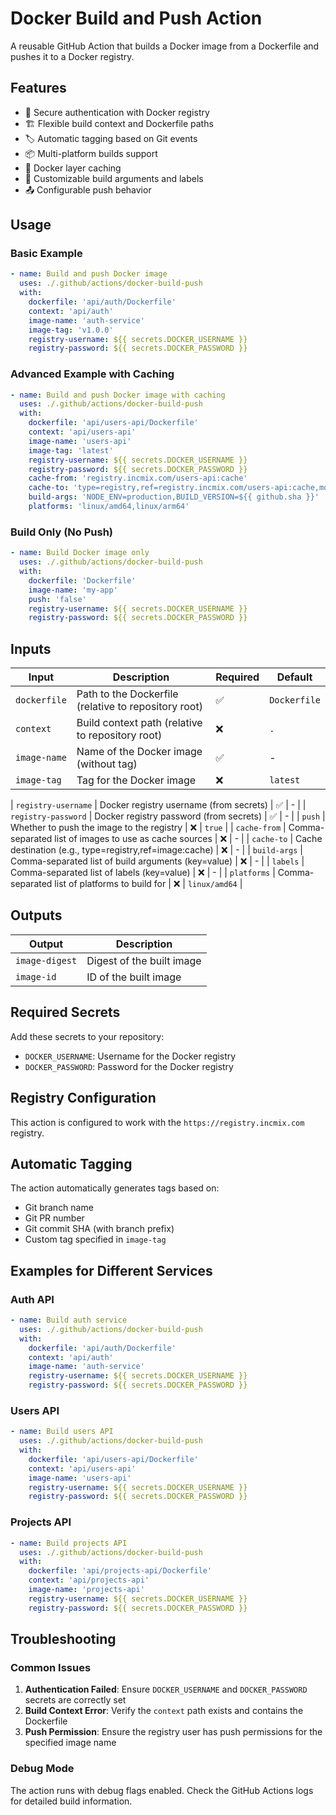 # Docker Build and Push Action

A reusable GitHub Action that builds a Docker image from a Dockerfile and pushes it to a Docker registry.

## Features

- 🔐 Secure authentication with Docker registry
- 🏗️ Flexible build context and Dockerfile paths
- 🏷️ Automatic tagging based on Git events
- 📦 Multi-platform builds support
- 💾 Docker layer caching
- 🔧 Customizable build arguments and labels
- 📤 Configurable push behavior

## Usage

### Basic Example

```yaml
- name: Build and push Docker image
  uses: ./.github/actions/docker-build-push
  with:
    dockerfile: 'api/auth/Dockerfile'
    context: 'api/auth'
    image-name: 'auth-service'
    image-tag: 'v1.0.0'
    registry-username: ${{ secrets.DOCKER_USERNAME }}
    registry-password: ${{ secrets.DOCKER_PASSWORD }}
```

### Advanced Example with Caching

```yaml
- name: Build and push Docker image with caching
  uses: ./.github/actions/docker-build-push
  with:
    dockerfile: 'api/users-api/Dockerfile'
    context: 'api/users-api'
    image-name: 'users-api'
    image-tag: 'latest'
    registry-username: ${{ secrets.DOCKER_USERNAME }}
    registry-password: ${{ secrets.DOCKER_PASSWORD }}
    cache-from: 'registry.incmix.com/users-api:cache'
    cache-to: 'type=registry,ref=registry.incmix.com/users-api:cache,mode=max'
    build-args: 'NODE_ENV=production,BUILD_VERSION=${{ github.sha }}'
    platforms: 'linux/amd64,linux/arm64'
```

### Build Only (No Push)

```yaml
- name: Build Docker image only
  uses: ./.github/actions/docker-build-push
  with:
    dockerfile: 'Dockerfile'
    image-name: 'my-app'
    push: 'false'
    registry-username: ${{ secrets.DOCKER_USERNAME }}
    registry-password: ${{ secrets.DOCKER_PASSWORD }}
```

## Inputs

| Input        | Description                                          | Required | Default      |
| ------------ | ---------------------------------------------------- | -------- | ------------ |
| `dockerfile` | Path to the Dockerfile (relative to repository root) | ✅        | `Dockerfile` |
| `context`    | Build context path (relative to repository root)     | ❌        | `.`          |
| `image-name` | Name of the Docker image (without tag)               | ✅        | -            |
| `image-tag`  | Tag for the Docker image                             | ❌        | `latest`     |

| `registry-username` | Docker registry username (from secrets)                 | ✅        | -                             |
| `registry-password` | Docker registry password (from secrets)                 | ✅        | -                             |
| `push`              | Whether to push the image to the registry               | ❌        | `true`                        |
| `cache-from`        | Comma-separated list of images to use as cache sources  | ❌        | -                             |
| `cache-to`          | Cache destination (e.g., type=registry,ref=image:cache) | ❌        | -                             |
| `build-args`        | Comma-separated list of build arguments (key=value)     | ❌        | -                             |
| `labels`            | Comma-separated list of labels (key=value)              | ❌        | -                             |
| `platforms`         | Comma-separated list of platforms to build for          | ❌        | `linux/amd64`                 |

## Outputs

| Output         | Description               |
| -------------- | ------------------------- |
| `image-digest` | Digest of the built image |
| `image-id`     | ID of the built image     |

## Required Secrets

Add these secrets to your repository:

- `DOCKER_USERNAME`: Username for the Docker registry
- `DOCKER_PASSWORD`: Password for the Docker registry

## Registry Configuration

This action is configured to work with the `https://registry.incmix.com` registry.

## Automatic Tagging

The action automatically generates tags based on:
- Git branch name
- Git PR number
- Git commit SHA (with branch prefix)
- Custom tag specified in `image-tag`

## Examples for Different Services

### Auth API
```yaml
- name: Build auth service
  uses: ./.github/actions/docker-build-push
  with:
    dockerfile: 'api/auth/Dockerfile'
    context: 'api/auth'
    image-name: 'auth-service'
    registry-username: ${{ secrets.DOCKER_USERNAME }}
    registry-password: ${{ secrets.DOCKER_PASSWORD }}
```

### Users API
```yaml
- name: Build users API
  uses: ./.github/actions/docker-build-push
  with:
    dockerfile: 'api/users-api/Dockerfile'
    context: 'api/users-api'
    image-name: 'users-api'
    registry-username: ${{ secrets.DOCKER_USERNAME }}
    registry-password: ${{ secrets.DOCKER_PASSWORD }}
```

### Projects API
```yaml
- name: Build projects API
  uses: ./.github/actions/docker-build-push
  with:
    dockerfile: 'api/projects-api/Dockerfile'
    context: 'api/projects-api'
    image-name: 'projects-api'
    registry-username: ${{ secrets.DOCKER_USERNAME }}
    registry-password: ${{ secrets.DOCKER_PASSWORD }}
```

## Troubleshooting

### Common Issues

1. **Authentication Failed**: Ensure `DOCKER_USERNAME` and `DOCKER_PASSWORD` secrets are correctly set
2. **Build Context Error**: Verify the `context` path exists and contains the Dockerfile
3. **Push Permission**: Ensure the registry user has push permissions for the specified image name

### Debug Mode

The action runs with debug flags enabled. Check the GitHub Actions logs for detailed build information.

